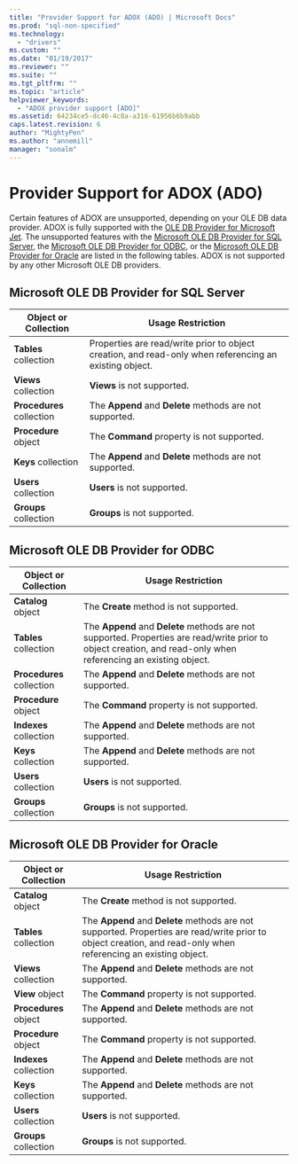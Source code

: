 ```yaml
---
title: "Provider Support for ADOX (ADO) | Microsoft Docs"
ms.prod: "sql-non-specified"
ms.technology:
  - "drivers"
ms.custom: ""
ms.date: "01/19/2017"
ms.reviewer: ""
ms.suite: ""
ms.tgt_pltfrm: ""
ms.topic: "article"
helpviewer_keywords: 
  - "ADOX provider support [ADO]"
ms.assetid: 64234ce5-dc46-4c8a-a316-61956b6b9abb
caps.latest.revision: 6
author: "MightyPen"
ms.author: "annemill"
manager: "sonalm"
---
```

# Provider Support for ADOX (ADO)
Certain features of ADOX are unsupported, depending on your OLE DB data provider. ADOX is fully supported with the [OLE DB Provider for Microsoft Jet](../../../ado/guide/appendixes/microsoft-ole-db-provider-for-microsoft-jet.md). The unsupported features with the [Microsoft OLE DB Provider for SQL Server](../../../ado/guide/appendixes/microsoft-ole-db-provider-for-sql-server.md), the [Microsoft OLE DB Provider for ODBC](../../../ado/guide/appendixes/microsoft-ole-db-provider-for-odbc.md), or the [Microsoft OLE DB Provider for Oracle](../../../ado/guide/appendixes/microsoft-ole-db-provider-for-oracle.md) are listed in the following tables. ADOX is not supported by any other Microsoft OLE DB providers.  
  
## Microsoft OLE DB Provider for SQL Server  
  
|Object or Collection|Usage Restriction|  
|--------------------------|-----------------------|  
|**Tables** collection|Properties are read/write prior to object creation, and read-only when referencing an existing object.|  
|**Views** collection|**Views** is not supported.|  
|**Procedures** collection|The **Append** and **Delete** methods are not supported.|  
|**Procedure** object|The **Command** property is not supported.|  
|**Keys** collection|The **Append** and **Delete** methods are not supported.|  
|**Users** collection|**Users** is not supported.|  
|**Groups** collection|**Groups** is not supported.|  
  
## Microsoft OLE DB Provider for ODBC  
  
|Object or Collection|Usage Restriction|  
|--------------------------|-----------------------|  
|**Catalog** object|The **Create** method is not supported.|  
|**Tables** collection|The **Append** and **Delete** methods are not supported. Properties are read/write prior to object creation, and read-only when referencing an existing object.|  
|**Procedures** collection|The **Append** and **Delete** methods are not supported.|  
|**Procedure** object|The **Command** property is not supported.|  
|**Indexes** collection|The **Append** and **Delete** methods are not supported.|  
|**Keys** collection|The **Append** and **Delete** methods are not supported.|  
|**Users** collection|**Users** is not supported.|  
|**Groups** collection|**Groups** is not supported.|  
  
## Microsoft OLE DB Provider for Oracle  
  
|Object or Collection|Usage Restriction|  
|--------------------------|-----------------------|  
|**Catalog** object|The **Create** method is not supported.|  
|**Tables** collection|The **Append** and **Delete** methods are not supported. Properties are read/write prior to object creation, and read-only when referencing an existing object.|  
|**Views** collection|The **Append** and **Delete** methods are not supported.|  
|**View** object|The **Command** property is not supported.|  
|**Procedures** object|The **Append** and **Delete** methods are not supported.|  
|**Procedure** object|The **Command** property is not supported.|  
|**Indexes** collection|The **Append** and **Delete** methods are not supported.|  
|**Keys** collection|The **Append** and **Delete** methods are not supported.|  
|**Users** collection|**Users** is not supported.|  
|**Groups** collection|**Groups** is not supported.|
